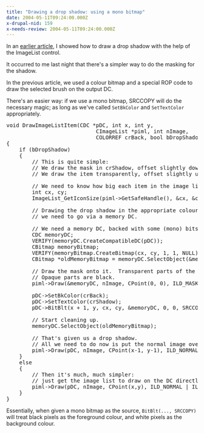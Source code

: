 ```yaml
---
title: "Drawing a drop shadow: using a mono bitmap"
date: 2004-05-11T09:24:00.000Z
x-drupal-nid: 159
x-needs-review: 2004-05-11T09:24:00.000Z
---
```

In an [earlier article](/node/view/239), I showed how to draw a drop shadow with the help of the ImageList control.

It occurred to me last night that there's a simpler way to do the masking for the shadow.

In the previous article, we used a colour bitmap and a special ROP code to draw the selected brush on the output DC.

There's an easier way: if we use a mono bitmap, SRCCOPY will do the necessary magic; as long as we've called `SetBkColor` and `SetTextColor` appropriately.

<pre>void DrawImageListItem(CDC *pDC, int x, int y,
                            CImageList *piml, int nImage,
                            COLORREF crBack, bool bDropShadow, COLORREF crShadow)
{
    if (bDropShadow)
    {
        // This is quite simple:
        // We draw the mask in crShadow, offset slightly down & right.
        // We draw the item transparently, offset slightly up & left.

        // We need to know how big each item in the image list is.
        int cx, cy;
        ImageList_GetIconSize(piml->GetSafeHandle(), &cx, &cy);

        // Drawing the drop shadow in the appropriate colour is trickier:
        // we need to go via a memory DC.

        // We need a memory DC, backed with some (mono) bits.
        CDC memoryDC;
        VERIFY(memoryDC.CreateCompatibleDC(pDC));
        CBitmap memoryBitmap;
        VERIFY(memoryBitmap.CreateBitmap(cx, cy, 1, 1, NULL));
        CBitmap *oldMemoryBitmap = memoryDC.SelectObject(&memoryBitmap);

        // Draw the mask onto it.  Transparent parts of the image are white.
        // Opaque parts are black.
        piml->Draw(&memoryDC, nImage, CPoint(0, 0), ILD_MASK);

        pDC->SetBkColor(crBack);
        pDC->SetTextColor(crShadow);
        pDC->BitBlt(x + 1, y, cx, cy, &memoryDC, 0, 0, SRCCOPY);

        // Start cleaning up.
        memoryDC.SelectObject(oldMemoryBitmap);

        // That's given us a drop shadow.
        // All we need to do now is put the normal image over the top.
        piml->Draw(pDC, nImage, CPoint(x-1, y-1), ILD_NORMAL | ILD_TRANSPARENT);
    }
    else
    {
        // Then it's much, much simpler:
        // just get the image list to draw on the DC directly.
        piml->Draw(pDC, nImage, CPoint(x,y), ILD_NORMAL | ILD_TRANSPARENT);
    }
}</pre>

Essentially, when given a mono bitmap as the source, `BitBlt(..., SRCCOPY)` will treat black pixels as the foreground colour, and white pixels as the background colour.
